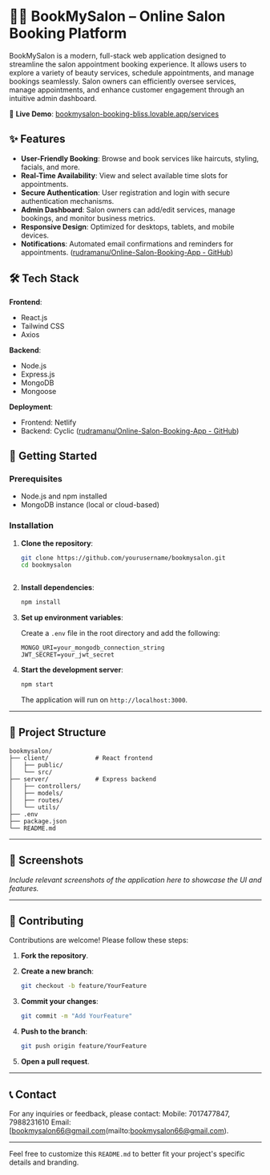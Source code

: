 # 💇‍♀️ BookMySalon – Online Salon Booking Platform

BookMySalon is a modern, full-stack web application designed to streamline the salon appointment booking experience. It allows users to explore a variety of beauty services, schedule appointments, and manage bookings seamlessly. Salon owners can efficiently oversee services, manage appointments, and enhance customer engagement through an intuitive admin dashboard.

🔗 **Live Demo**: [bookmysalon-booking-bliss.lovable.app/services](https://bookmysalon-booking-bliss.lovable.app/services)


## ✨ Features

- **User-Friendly Booking**: Browse and book services like haircuts, styling, facials, and more.
- **Real-Time Availability**: View and select available time slots for appointments.
- **Secure Authentication**: User registration and login with secure authentication mechanisms.
- **Admin Dashboard**: Salon owners can add/edit services, manage bookings, and monitor business metrics.
- **Responsive Design**: Optimized for desktops, tablets, and mobile devices.
- **Notifications**: Automated email confirmations and reminders for appointments. ([rudramanu/Online-Salon-Booking-App - GitHub](https://github.com/rudramanu/Online-Salon-Booking-App?utm_source=chatgpt.com))


## 🛠️ Tech Stack

**Frontend**:
- React.js
- Tailwind CSS
- Axios

**Backend**:
- Node.js
- Express.js
- MongoDB
- Mongoose

**Deployment**:
- Frontend: Netlify
- Backend: Cyclic ([rudramanu/Online-Salon-Booking-App - GitHub](https://github.com/rudramanu/Online-Salon-Booking-App?utm_source=chatgpt.com))


## 🚀 Getting Started

### Prerequisites

- Node.js and npm installed
- MongoDB instance (local or cloud-based)

### Installation

1. **Clone the repository**:

   ```bash
   git clone https://github.com/yourusername/bookmysalon.git
   cd bookmysalon
   


2. **Install dependencies**:

   ```bash
   npm install
   ```


3. **Set up environment variables**:

   Create a `.env` file in the root directory and add the following:

   ```env
   MONGO_URI=your_mongodb_connection_string
   JWT_SECRET=your_jwt_secret
   ```


4. **Start the development server**:

   ```bash
   npm start
   ```


   The application will run on `http://localhost:3000`.

---

## 📁 Project Structure


```plaintext
bookmysalon/
├── client/             # React frontend
│   ├── public/
│   └── src/
├── server/             # Express backend
│   ├── controllers/
│   ├── models/
│   ├── routes/
│   └── utils/
├── .env
├── package.json
└── README.md
```


---

## 📸 Screenshots

*Include relevant screenshots of the application here to showcase the UI and features.*

---

## 🤝 Contributing

Contributions are welcome! Please follow these steps:

1. **Fork the repository**.
2. **Create a new branch**:

   ```bash
   git checkout -b feature/YourFeature
   ```


3. **Commit your changes**:

   ```bash
   git commit -m "Add YourFeature"
   ```


4. **Push to the branch**:

   ```bash
   git push origin feature/YourFeature
   ```


5. **Open a pull request**.


---

## 📞 Contact

For any inquiries or feedback, please contact:
Mobile: 7017477847, 7988231610
Email: [bookmysalon66@gmail.com(mailto:bookmysalon66@gmail.com).

---

Feel free to customize this `README.md` to better fit your project's specific details and branding. 
